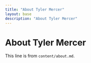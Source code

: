 ```yaml
---
title: "About Tyler Mercer"
layout: base
description: "About Tyler Mercer"
---
```


# About Tyler Mercer

This line is from `content/about.md`.